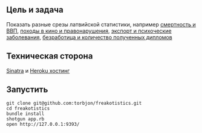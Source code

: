## Цель и задача

Показать разныe срезы латвийской статистики, например [смертность и ВВП](http://freakotistics.herokuapp.com/?chart1=5&chart2=10), [походы в кино и правонарушения](http://freakotistics.herokuapp.com/?chart1=18&chart2=19), [экспорт и психоческие заболевания](http://freakotistics.herokuapp.com/?chart1=6&chart2=25), [безработица и количество полученных дипломов](http://freakotistics.herokuapp.com/?chart1=6&chart2=25)

## Техническая сторона

[Sinatra](http://www.sinatrarb.com/) и [Heroku хостинг](http://heroku.com)

## Запустить

    git clone git@github.com:torbjon/freakotistics.git
    cd freakotistics
    bundle install
    shotgun app.rb
    open http://127.0.0.1:9393/
